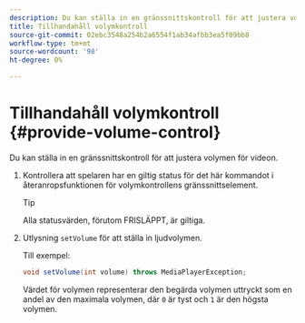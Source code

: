 ```yaml
---
description: Du kan ställa in en gränssnittskontroll för att justera volymen för videon.
title: Tillhandahåll volymkontroll
source-git-commit: 02ebc3548a254b2a6554f1ab34afbb3ea5f09bb8
workflow-type: tm+mt
source-wordcount: '98'
ht-degree: 0%

---
```


# Tillhandahåll volymkontroll {#provide-volume-control}

Du kan ställa in en gränssnittskontroll för att justera volymen för videon.

1. Kontrollera att spelaren har en giltig status för det här kommandot i återanropsfunktionen för volymkontrollens gränssnittselement.

   >[!TIP]
   >
   >Alla statusvärden, förutom FRISLÄPPT, är giltiga.

1. Utlysning `setVolume` för att ställa in ljudvolymen.

   Till exempel:

   ```java
   void setVolume(int volume) throws MediaPlayerException;
   ```

   Värdet för volymen representerar den begärda volymen uttryckt som en andel av den maximala volymen, där `0` är tyst och `1` är den högsta volymen.
